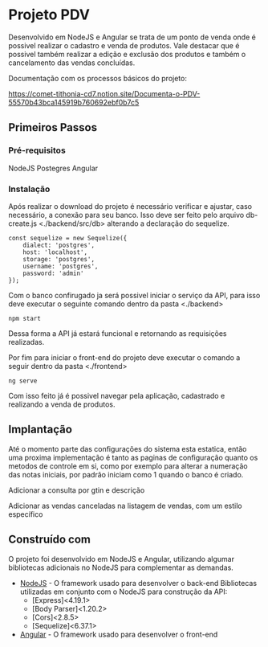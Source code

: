 # Projeto PDV

Desenvolvido em NodeJS e Angular se trata de um ponto de venda onde é possivel realizar o cadastro e venda de produtos. Vale destacar que é possivel também realizar a edição e exclusão dos produtos e também o cancelamento das vendas concluídas.

Documentação com os processos básicos do projeto:

https://comet-tithonia-cd7.notion.site/Documenta-o-PDV-55570b43bca145919b760692ebf0b7c5

## Primeiros Passos

### Pré-requisitos

NodeJS
Postegres
Angular

### Instalação

Após realizar o download do projeto é necessário verificar e ajustar, caso necessário, a conexão para seu banco. Isso deve ser feito pelo arquivo db-create.js <./backend/src/db> alterando a declaração do sequelize.

```
const sequelize = new Sequelize({
    dialect: 'postgres',
    host: 'localhost',
    storage: 'postgres',
    username: 'postgres',
    password: 'admin'
});
```

Com o banco confirugado ja será possivel iniciar o serviço da API, para isso deve executar o seguinte comando dentro da pasta <./backend>

```
npm start
```

Dessa forma a API já estará funcional e retornando as requisições realizadas.

Por fim para iniciar o front-end do projeto deve executar o comando a seguir dentro da pasta <./frontend>

```
ng serve
```

Com isso feito já é possivel navegar pela aplicação, cadastrado e realizando a venda de produtos.

## Implantação

Até o momento parte das configurações do sistema esta estatica, então uma proxima implementação é tanto as paginas de configuração quanto os metodos de controle em si, como por exemplo para alterar a numeração das notas iniciais, por padrão iniciam como 1 quando o banco é criado.

Adicionar a consulta por gtin e descrição

Adicionar as vendas canceladas na listagem de vendas, com um estilo específico

## Construído com

O projeto foi desenvolvido em NodeJS e Angular, utilizando algumar bibliotecas adicionais no NodeJS para complementar as demandas.

* [NodeJS](https://nodejs.org/docs/latest/api/) - O framework usado para desenvolver o back-end
  Bibliotecas utilizadas em conjunto com o NodeJS para construção da API:
  * [Express]<4.19.1> 
  * [Body Parser]<1.20.2> 
  * [Cors]<2.8.5> 
  * [Sequelize]<6.37.1> 
* [Angular](https://angular.io/docs) - O framework usado para desenvolver o front-end
